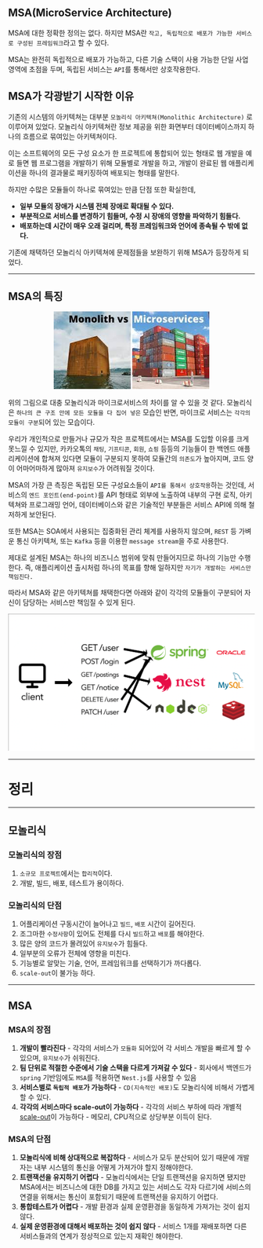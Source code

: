 ## MSA(MicroService Architecture)
MSA에 대한 정확한 정의는 없다. 하지만 MSA란 ```작고,
독립적으로 배포가 가능한 서비스로 구성된 프레임워크```라고 할 수 있다. 

MSA는 완전히 독립적으로
배포가 가능하고, 다른 기술 스택이 사용 가능한 단일 사업 영역에 초점을 두며,
독립된 서비스는 ```API```를 통해서만 상호작용한다.

## MSA가 각광받기 시작한 이유
기존의 시스템의 아키텍쳐는 대부분 ```모놀리식 아키텍쳐(Monolithic Architecture)``` 로
이루어져 있었다. 모놀리식 아키텍쳐란 정보 제공을 위한 화면부터 데이터베이스까지 하나의 흐름으로
묶여있는 아키텍쳐이다. 

이는 소프트웨어의 모든 구성 요소가 한 프로젝트에 통합되어 있는 형태로
웹 개발을 예로 들면 웹 프로그램을 개발하기 위해 모듈별로 개발을 하고, 개발이 완료된 웹
애플리케이션을 하나의 결과물로 패키징하여 배포되는 형태를 말한다.

하지만 수많은 모듈들이 하나로 묶여있는 만큼 단점 또한 확실한데, 
* **일부 모듈의 장애가 시스템 전체 장애로 확대될 수 있다.**
* **부분적으로 서비스를 변경하기 힘들며, 수정 시 장애의 영향을 파악하기 힘들다.**
* **배포하는데 시간이 매우 오래 걸리며, 특정 프레임워크와 언어에 종속될 수 밖에 없다.**

기존에 채택하던 모놀리식 아키텍쳐에 문제점들을 보완하기 위해 MSA가 등장하게 되었다.

***
## MSA의 특징
<p align="center">
    <img src="../resources/Monolithic-MSA.jpeg">
</p>

위의 그림으로 대충 모놀리식과 마이크로서비스의 차이를 알 수 있을 것 같다.
모놀리식은 `````하나의 큰 구조 안에 모든 모듈을 다 집어 넣은````` 모습인 반면,
마이크로 서비스는 ```각각의 모듈이 구분```되어 있는 모습이다.

우리가 개인적으로 만들거나 규모가 작은 프로젝트에서는 MSA를 도입할 이유를 크게 못느낄 수
있지만, 카카오톡의 ```채팅```, ```기프티콘```, ```회원```, ```쇼핑``` 등등의 기능들이
한 백엔드 애플리케이션에 합쳐져 있다면 모듈이 구분되지 못하여 모듈간의 ```의존도```가 높아지며,
코드 양이 어마어마하게 많아져 ```유지보수```가 어려워질 것이다.

MSA의 가장 큰 측징은 독립된 모든 구성요소들이 ```API를 통해서 상호작용```하는 것인데,
서비스의 ```엔드 포인트(end-point)```를 API 형태로 외부에 노출하여 내부의 구현 로직,
아키텍쳐와 프로그래밍 언어, 데이터베이스와 같은 기술적인 부분들은 서비스 API에 의해
철저하게 보안된다.

또한 MSA는 SOA에서 사용되는 집중화된 관리 체계를 사용하지 않으며, ```REST``` 등 가벼운 통신
아키텍쳐, 또는 ```Kafka``` 등을 이용한 ```message stream```을 주로 사용한다.

제대로 설계된 MSA는 하나의 비즈니스 범위에 맞춰 만들어지므로 하나의 기능만 수행한다.
즉, 애플리케이션 출시처럼 하나의 목표를 향해 일하지만 ```자기가 개발하는 서비스만 책임진다.```

따라서 MSA와 같은 아키텍쳐를 채택한다면 아래와 같이 각각의 모듈들이 구분되어 자신이
담당하는 서비스만 책임질 수 있게 된다.

<img src="../resources/MSA.png">

***

# 정리
***
## 모놀리식
### 모놀리식의 장점
1. ```소규모 프로젝트```에서는 ```합리적```이다.
2. 개발, 빌드, 배포, 테스트가 용이하다.



### 모놀리식의 단점
1. 어플리케이션 구동시간이 늘어나고 ```빌드```, ```배포``` 시간이 길어진다.
2. 조그마한 ```수정사항```이 있어도 전체를 다시 ```빌드```하고 ```배포```를 해야한다.
3. 많은 양의 코드가 몰려있어 ```유지보수```가 힘들다.
4. 일부분의 오류가 전체에 영향을 미친다.
5. 기능별로 알맞는 기술, 언어, 프레임워크를 선택하기가 까다롭다.
6. ```scale-out```이 불가능 하다.

***

## MSA
### MSA의 장점
1. **개발이 빨라진다** - 각각의 서비스가 ```모듈화``` 되어있어 각 서비스 개발을 빠르게 할 수 있으며, ```유지보수```가 쉬워진다.
2. **팀 단위로 적절한 수준에서 기술 스택을 다르게 가져갈 수 있다** - 회사에서 백엔드가 ```spring``` 기반임에도 ```MSA```를 적용하면 ```Nest.js```를 사용할 수 있음
3. **서비스별로 ```독립적 배포```가 가능하다** - ```CD(지속적인 배포)```도 모놀리식에 비해서 가볍게할 수 있다.
4. **각각의 서비스마다 scale-out이 가능하다** - 각각의 서비스 부하에 따라 개별적 [scale-out](https://tecoble.techcourse.co.kr/post/2021-10-12-scale-up-scale-out/)이 가능하다 - 메모리, CPU적으로 상당부분 이득이 된다.

### MSA의 단점
1. **모놀리식에 비해 상대적으로 복잡하다** - 서비스가 모두 분산되어 있기 때문에 개발자는 내부 시스템의 통신을 어떻게 가져가야 할지 정해야한다.
2. **트랜잭션을 유지하기 어렵다** - 모놀리식에서는 단일 트랜잭션을 유지하면 됐지만 MSA에서는 비즈니스에 대한 DB를 가지고 있는 서비스도 각자 다르기에 서비스의 연결을 위해서는 통신이 포함되기 때문에 트랜잭션을 유지하기 어렵다.
3. **통합테스트가 어렵다** - 개발 환경과 실제 운영환경을 동일하게 가져가는 것이 쉽지 않다.
4. **실제 운영환경에 대해서 배포하는 것이 쉽지 않다** - 서비스 1개를 재배포하면 다른 서비스들과의 연계가 정상적으로 있는지 재확인 해야한다.

